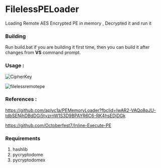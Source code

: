 # FilelessPELoader

Loading Remote AES Encrypted PE in memory , Decrypted it and run it

### Building

Run build.bat if you are building it first time, then you can build it after changes from  **VS**  command prompt.

### Usage :
![CipherKey](https://raw.githubusercontent.com/illegal-instruction-co/FilelessPELoader/main/assets/1.png)

![filelessremotepe](https://raw.githubusercontent.com/illegal-instruction-co/FilelessPELoader/main/assets/2.png)

### References :

https://github.com/aplyc1a/PEMemoryLoader?fbclid=IwAR2-VAQo8pJU-tdbSENjhDBdDGi5tyzrnW1S3D9BPAYR6C6-RK4hsEDjDGk

https://github.com/Octoberfest7/Inline-Execute-PE

### Requirements
1. hashlib
2. pycryptodome
3. pycryptodomex
